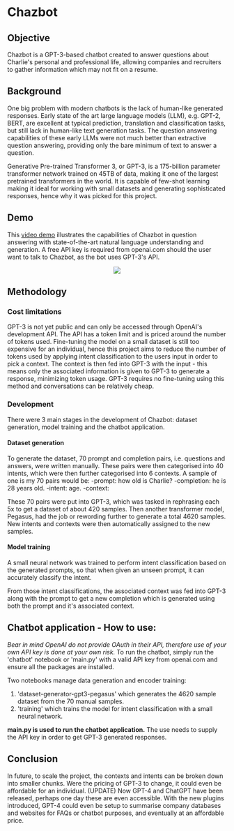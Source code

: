 # Chazbot

## Objective
Chazbot is a GPT-3-based chatbot created to answer questions about Charlie's personal and professional life, allowing companies and recruiters to gather information which may not fit on a resume.

## Background
One big problem with modern chatbots is the lack of human-like generated responses. Early state of the art large language models (LLM), e.g. GPT-2, BERT, are excellent at typical prediction, translation and classification tasks, but still lack in human-like text generation tasks. The question answering capabilities of these early LLMs were not much better than extractive question answering, providing only the bare minimum of text to answer a question.

Generative Pre-trained Transformer 3, or GPT-3, is a 175-billion parameter transformer network trained on 45TB of data, making it one of the largest pretrained transformers in the world. It is capable of few-shot learning making it ideal for working with small datasets and generating sophisticated responses, hence why it was picked for this project.

## Demo
This [video demo](https://drive.google.com/file/d/151Omr83xMpLAuhMKR7VuaUct09z9GlPk/view?usp=sharing) illustrates the capabilities of Chazbot in question answering with state-of-the-art natural language understanding and generation. A free API key is required from openai.com should the user want to talk to Chazbot, as the bot uses GPT-3's API.

<p align="center">
  <img src = "https://drive.google.com/uc?export=view&id=1YMNwq3sM4q0WbJ0pElrtwHjO6-KDnbKj">
</p>

## Methodology
### Cost limitations
GPT-3 is not yet public and can only be accessed through OpenAI's development API. The API has a token limit and is priced around the number of tokens used. Fine-tuning the model on a small dataset is still too expensive for an individual, hence this project aims to reduce the number of tokens used by applying intent classification to the users input in order to pick a context. The context is then fed into GPT-3 with the input - this means only the associated information is given to GPT-3 to generate a response, minimizing token usage. GPT-3 requires no fine-tuning using this method and conversations can be relatively cheap.

### Development
There were 3 main stages in the development of Chazbot: dataset generation, model training and the chatbot application.

#### Dataset generation
To generate the dataset, 70 prompt and completion pairs, i.e. questions and answers, were written manually. These pairs were then categorised into 40 intents, which were then further categorised into 6 contexts.
A sample of one is my 70 pairs would be:
-prompt: how old is Charlie?
-completion: he is 28 years old.
-intent: age.
-context: <paragraph about personal information>

These 70 pairs were put into GPT-3, which was tasked in rephrasing each 5x to get a dataset of about 420 samples.
Then another transformer model, Pegasus, had the job or rewording further to generate a total 4620 samples.
New intents and contexts were then automatically assigned to the new samples.

#### Model training
A small neural network was trained to perform intent classification based on the generated prompts, so that when given an unseen prompt, it can accurately classify the intent.

From those intent classifications, the associated context was fed into GPT-3 along with the prompt to get a new completion which is generated using both the prompt and it's associated context.

## Chatbot application - How to use:
<i>Bear in mind OpenAI do not provide OAuth in their API, therefore use of your own API key is done at your own risk.</i>
To run the chatbot, simply run the 'chatbot' notebook or 'main.py' with a valid API key from openai.com and ensure all the packages are installed.

Two notebooks manage data generation and encoder training:
1. 'dataset-generator-gpt3-pegasus' which generates the 4620 sample dataset from the 70 manual samples.
2. 'training' which trains the model for intent classification with a small neural network.

<b>main.py is used to run the chatbot application.</b> The use needs to supply the API key in order to get GPT-3 generated responses.

## Conclusion
In future, to scale the project, the contexts and intents can be broken down into smaller chunks. Were the pricing of GPT-3 to change, it could even be affordable for an individual. (UPDATE) Now GPT-4 and ChatGPT have been released, perhaps one day these are even accessible. With the new plugins introduced, GPT-4 could even be setup to summarise company databases and websites for FAQs or chatbot purposes, and eventually at an affordable price.

